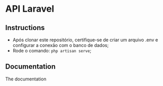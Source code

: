 # API Laravel

## Instructions

- Após clonar este repositório, certifique-se de criar um arquivo .env e configurar a conexão com o banco de dados;
- Rode o comando: ```php artisan serve```;


## Documentation

The documentation 